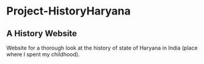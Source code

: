 # Project-HistoryHaryana
## A History Website
Website for a thorough look at the history of state of Haryana in India (place where I spent my childhood).
